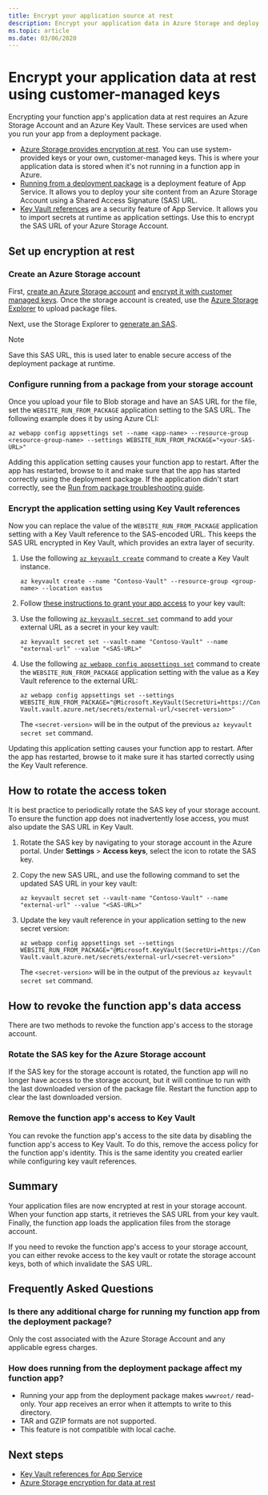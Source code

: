 ```yaml
---
title: Encrypt your application source at rest
description: Encrypt your application data in Azure Storage and deploy it as a package file.
ms.topic: article
ms.date: 03/06/2020
---
```


# Encrypt your application data at rest using customer-managed keys

Encrypting your function app's application data at rest requires an Azure Storage Account and an Azure Key Vault. These services are used when you run your app from a deployment package.

  - [Azure Storage provides encryption at rest](../storage/common/storage-service-encryption.md). You can use system-provided keys or your own, customer-managed keys. This is where your application data is stored when it's not running in a function app in Azure.
  - [Running from a deployment package](run-functions-from-deployment-package.md) is a deployment feature of App Service. It allows you to deploy your site content from an Azure Storage Account using a Shared Access Signature (SAS) URL.
  - [Key Vault references](../app-service/app-service-key-vault-references.md) are a security feature of App Service. It allows you to import secrets at runtime as application settings. Use this to encrypt the SAS URL of your Azure Storage Account.

## Set up encryption at rest

### Create an Azure Storage account

First, [create an Azure Storage account](../storage/common/storage-account-create.md) and [encrypt it with customer managed keys](../storage/common/customer-managed-keys-overview.md). Once the storage account is created, use the [Azure Storage Explorer](../vs-azure-tools-storage-manage-with-storage-explorer.md) to upload package files.

Next, use the Storage Explorer to [generate an SAS](../vs-azure-tools-storage-manage-with-storage-explorer.md?tabs=windows#generate-a-sas-in-storage-explorer). 

> [!NOTE]
> Save this SAS URL, this is used later to enable secure access of the deployment package at runtime.

### Configure running from a package from your storage account
  
Once you upload your file to Blob storage and have an SAS URL for the file, set the `WEBSITE_RUN_FROM_PACKAGE` application setting to the SAS URL. The following example does it by using Azure CLI:

```
az webapp config appsettings set --name <app-name> --resource-group <resource-group-name> --settings WEBSITE_RUN_FROM_PACKAGE="<your-SAS-URL>"
```

Adding this application setting causes your function app to restart. After the app has restarted, browse to it and make sure that the app has started correctly using the deployment package. If the application didn't start correctly, see the [Run from package troubleshooting guide](run-functions-from-deployment-package.md#troubleshooting).

### Encrypt the application setting using Key Vault references

Now you can replace the value of the `WEBSITE_RUN_FROM_PACKAGE` application setting with a Key Vault reference to the SAS-encoded URL. This keeps the SAS URL encrypted in Key Vault, which provides an extra layer of security.

1. Use the following [`az keyvault create`](/cli/azure/keyvault#az-keyvault-create) command to create a Key Vault instance.       

    ```azurecli    
    az keyvault create --name "Contoso-Vault" --resource-group <group-name> --location eastus    
    ```    

1. Follow [these instructions to grant your app access](../app-service/app-service-key-vault-references.md#grant-your-app-access-to-a-key-vault) to your key vault:

1. Use the following [`az keyvault secret set`](/cli/azure/keyvault/secret#az-keyvault-secret-set) command to add your external URL as a secret in your key vault:   

    ```azurecli    
    az keyvault secret set --vault-name "Contoso-Vault" --name "external-url" --value "<SAS-URL>"    
    ```    

1.  Use the following [`az webapp config appsettings set`](/cli/azure/webapp/config/appsettings#az-webapp-config-appsettings-set) command to create the `WEBSITE_RUN_FROM_PACKAGE` application setting with the value as a Key Vault reference to the external URL:

    ```azurecli    
    az webapp config appsettings set --settings WEBSITE_RUN_FROM_PACKAGE="@Microsoft.KeyVault(SecretUri=https://Contoso-Vault.vault.azure.net/secrets/external-url/<secret-version>"    
    ```

    The `<secret-version>` will be in the output of the previous `az keyvault secret set` command.

Updating this application setting causes your function app to restart. After the app has restarted, browse to it make sure it has started correctly using the Key Vault reference.

## How to rotate the access token

It is best practice to periodically rotate the SAS key of your storage account. To ensure the function app does not inadvertently lose access, you must also update the SAS URL in Key Vault.

1. Rotate the SAS key by navigating to your storage account in the Azure portal. Under **Settings** > **Access keys**, select the icon to rotate the SAS key.

1. Copy the new SAS URL, and use the following command to set the updated SAS URL in your key vault:

    ```azurecli    
    az keyvault secret set --vault-name "Contoso-Vault" --name "external-url" --value "<SAS-URL>"    
    ``` 

1. Update the key vault reference in your application setting to the new secret version:

    ```azurecli    
    az webapp config appsettings set --settings WEBSITE_RUN_FROM_PACKAGE="@Microsoft.KeyVault(SecretUri=https://Contoso-Vault.vault.azure.net/secrets/external-url/<secret-version>"    
    ```

    The `<secret-version>` will be in the output of the previous `az keyvault secret set` command.

## How to revoke the function app's data access

There are two methods to revoke the function app's access to the storage account. 

### Rotate the SAS key for the Azure Storage account

If the SAS key for the storage account is rotated, the function app will no longer have access to the storage account, but it will continue to run with the last downloaded version of the package file. Restart the function app to clear the last downloaded version.

### Remove the function app's access to Key Vault

You can revoke the function app's access to the site data by disabling the function app's access to Key Vault. To do this, remove the access policy for the function app's identity. This is the same identity you created earlier while configuring key vault references.

## Summary

Your application files are now encrypted at rest in your storage account. When your function app starts, it retrieves the SAS URL from your key vault. Finally, the function app loads the application files from the storage account. 

If you need to revoke the function app's access to your storage account, you can either revoke access to the key vault or rotate the storage account keys, both of which invalidate the SAS URL.

## Frequently Asked Questions

### Is there any additional charge for running my function app from the deployment package?

Only the cost associated with the Azure Storage Account and any applicable egress charges.

### How does running from the deployment package affect my function app?

- Running your app from the deployment package makes `wwwroot/` read-only. Your app receives an error when it attempts to write to this directory.
- TAR and GZIP formats are not supported.
- This feature is not compatible with local cache.

## Next steps

- [Key Vault references for App Service](../app-service/app-service-key-vault-references.md)
- [Azure Storage encryption for data at rest](../storage/common/storage-service-encryption.md)